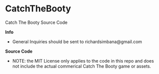 # CatchTheBooty
Catch The Booty Source Code

<b> Info </b>
<ul>
  <li> General Inquiries should be sent to richardsimbana@gmail.com </li>
</ul>

<b> Source Code </b>
<ul>
  <li> NOTE: the MIT License only applies to the code in this repo and does not include the actual commerical Catch The Booty game or assets. </li>
</ul>
